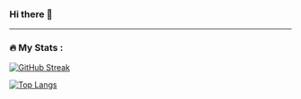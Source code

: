 ### Hi there 👋

---

### :fire: My Stats :

[![GitHub Streak](http://github-readme-streak-stats.herokuapp.com?user=Juanbl2001&theme=dark&background=000000)](https://git.io/streak-stats)

[![Top Langs](https://github-readme-stats.vercel.app/api/top-langs/?username=Juanbl2001)](https://github.com/anuraghazra/github-readme-stats)
<!--
**Juanbl2001/Juanbl2001** is a ✨ _special_ ✨ repository because its `README.md` (this file) appears on your GitHub profile.

Here are some ideas to get you started:

- 🔭 I’m currently working on ...
- 🌱 I’m currently learning ...
- 👯 I’m looking to collaborate on ...
- 🤔 I’m looking for help with ...
- 💬 Ask me about ...
- 📫 How to reach me: ...
- 😄 Pronouns: ...
- ⚡ Fun fact: ...
-->
